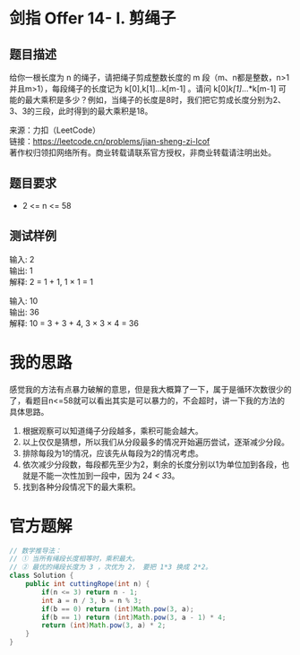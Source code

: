 # 剑指 Offer 14- I. 剪绳子
## 题目描述
给你一根长度为 n 的绳子，请把绳子剪成整数长度的 m 段（m、n都是整数，n>1并且m>1），每段绳子的长度记为 k[0],k[1]...k[m-1] 。请问 k[0]*k[1]*...*k[m-1] 可能的最大乘积是多少？例如，当绳子的长度是8时，我们把它剪成长度分别为2、3、3的三段，此时得到的最大乘积是18。<br />

来源：力扣（LeetCode）<br />
链接：https://leetcode.cn/problems/jian-sheng-zi-lcof <br />
著作权归领扣网络所有。商业转载请联系官方授权，非商业转载请注明出处。<br />
## 题目要求
- 2 <= n <= 58 <br />
## 测试样例
输入: 2 <br />
输出: 1 <br />
解释: 2 = 1 + 1, 1 × 1 = 1 <br />

输入: 10 <br />
输出: 36 <br />
解释: 10 = 3 + 3 + 4, 3 × 3 × 4 = 36 <br />
# 我的思路
感觉我的方法有点暴力破解的意思，但是我大概算了一下，属于是循环次数很少的了，看题目n<=58就可以看出其实是可以暴力的，不会超时，讲一下我的方法的具体思路。
1. 根据观察可以知道绳子分段越多，乘积可能会越大。 
2. 以上仅仅是猜想，所以我们从分段最多的情况开始遍历尝试，逐渐减少分段。 
3. 排除每段为1的情况，应该先从每段为2的情况考虑。 
4. 依次减少分段数，每段都先至少为2，剩余的长度分别以1为单位加到各段，也就是不能一次性加到一段中，因为 2*4 < 3*3。
5. 找到各种分段情况下的最大乘积。
# 官方题解
```java
// 数学推导法：
// ① 当所有绳段长度相等时，乘积最大。
// ② 最优的绳段长度为 3 ，次优为 2， 要把 1*3 换成 2*2。
class Solution {
    public int cuttingRope(int n) {
        if(n <= 3) return n - 1;
        int a = n / 3, b = n % 3;
        if(b == 0) return (int)Math.pow(3, a);
        if(b == 1) return (int)Math.pow(3, a - 1) * 4;
        return (int)Math.pow(3, a) * 2;
    }
}
```